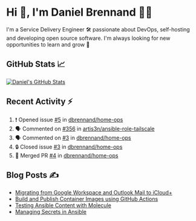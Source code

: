 # Hi 👋, I'm Daniel Brennand 👨‍💻

I'm a Service Delivery Engineer 🛠 passionate about DevOps, self-hosting and developing open source software. I'm always looking for new opportunities to learn and grow 🌱

## GitHub Stats 📈

[![Daniel's GitHub Stats](https://github-readme-stats-dbrennand.vercel.app/api?username=dbrennand&show_icons=true&count_private=true&hide_border=true&theme=dark)](https://github.com/anuraghazra/github-readme-stats)

## Recent Activity ⚡

<!--START_SECTION:activity-->
1. ❗ Opened issue [#5](https://github.com/dbrennand/home-ops/issues/5) in [dbrennand/home-ops](https://github.com/dbrennand/home-ops)
2. 🗣 Commented on [#356](https://github.com/artis3n/ansible-role-tailscale/issues/356#issuecomment-1878749308) in [artis3n/ansible-role-tailscale](https://github.com/artis3n/ansible-role-tailscale)
3. 🗣 Commented on [#3](https://github.com/dbrennand/home-ops/issues/3#issuecomment-1877470621) in [dbrennand/home-ops](https://github.com/dbrennand/home-ops)
4. 🔒 Closed issue [#3](https://github.com/dbrennand/home-ops/issues/3) in [dbrennand/home-ops](https://github.com/dbrennand/home-ops)
5. 🎉 Merged PR [#4](https://github.com/dbrennand/home-ops/pull/4) in [dbrennand/home-ops](https://github.com/dbrennand/home-ops)
<!--END_SECTION:activity-->

## Blog Posts ✍

<!-- BLOG-POST-LIST:START -->
- [Migrating from Google Workspace and Outlook Mail to iCloud+](https://danielbrennand.com/blog/google-outlook-to-icloud+/)
- [Build and Publish Container Images using GitHub Actions](https://danielbrennand.com/blog/build-and-publish-container-image-gha/)
- [Testing Ansible Content with Molecule](https://danielbrennand.com/blog/testing-ansible-content/)
- [Managing Secrets in Ansible](https://danielbrennand.com/blog/managing-secrets-in-ansible/)
<!-- BLOG-POST-LIST:END -->
